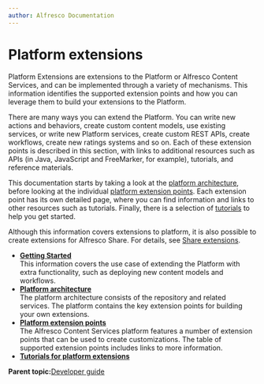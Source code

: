 ```yaml
---
author: Alfresco Documentation
---
```


# Platform extensions

Platform Extensions are extensions to the Platform or Alfresco Content Services, and can be implemented through a variety of mechanisms. This information identifies the supported extension points and how you can leverage them to build your extensions to the Platform.

There are many ways you can extend the Platform. You can write new actions and behaviors, create custom content models, use existing services, or write new Platform services, create custom REST APIs, create workflows, create new ratings systems and so on. Each of these extension points is described in this section, with links to additional resources such as APIs \(in Java, JavaScript and FreeMarker, for example\), tutorials, and reference materials.

This documentation starts by taking a look at the [platform architecture](dev-platform-arch.md), before looking at the individual [platform extension points](dev-platform-extension-points.md). Each extension point has its own detailed page, where you can find information and links to other resources such as tutorials. Finally, there is a selection of [tutorials](dev-platform-extensions-tutorials.md) to help you get started.

Although this information covers extensions to platform, it is also possible to create extensions for Alfresco Share. For details, see [Share extensions](dev-extensions-share.md).

-   **[Getting Started](../concepts/dev-platform-extensions-getting-started.md)**  
This information covers the use case of extending the Platform with extra functionality, such as deploying new content models and workflows.
-   **[Platform architecture](../concepts/dev-platform-arch.md)**  
The platform architecture consists of the repository and related services. The platform contains the key extension points for building your own extensions.
-   **[Platform extension points](../concepts/dev-platform-extension-points.md)**  
The Alfresco Content Services platform features a number of extension points that can be used to create customizations. The table of supported extension points includes links to more information.
-   **[Tutorials for platform extensions](../concepts/dev-platform-extensions-tutorials.md)**  


**Parent topic:**[Developer guide](../concepts/dev-for-developers.md)

